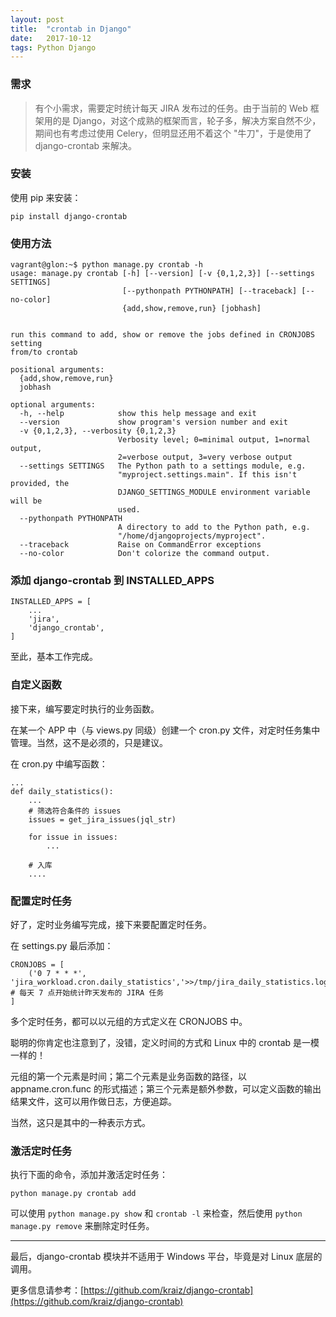 ```yaml
---
layout: post
title:  "crontab in Django"
date:   2017-10-12
tags: Python Django
---
```


### 需求

> 有个小需求，需要定时统计每天 JIRA 发布过的任务。由于当前的 Web 框架用的是 Django，对这个成熟的框架而言，轮子多，解决方案自然不少，期间也有考虑过使用 Celery，但明显还用不着这个 "牛刀"，于是使用了 django-crontab 来解决。

### 安装

使用 pip 来安装：
```
pip install django-crontab
```

### 使用方法

```
vagrant@glon:~$ python manage.py crontab -h
usage: manage.py crontab [-h] [--version] [-v {0,1,2,3}] [--settings SETTINGS]
                         [--pythonpath PYTHONPATH] [--traceback] [--no-color]
                         {add,show,remove,run} [jobhash]


run this command to add, show or remove the jobs defined in CRONJOBS setting
from/to crontab

positional arguments:
  {add,show,remove,run}
  jobhash

optional arguments:
  -h, --help            show this help message and exit
  --version             show program's version number and exit
  -v {0,1,2,3}, --verbosity {0,1,2,3}
                        Verbosity level; 0=minimal output, 1=normal output,
                        2=verbose output, 3=very verbose output
  --settings SETTINGS   The Python path to a settings module, e.g.
                        "myproject.settings.main". If this isn't provided, the
                        DJANGO_SETTINGS_MODULE environment variable will be
                        used.
  --pythonpath PYTHONPATH
                        A directory to add to the Python path, e.g.
                        "/home/djangoprojects/myproject".
  --traceback           Raise on CommandError exceptions
  --no-color            Don't colorize the command output.
```

### 添加 django-crontab 到 INSTALLED_APPS

```
INSTALLED_APPS = [
    ...
    'jira',
    'django_crontab',
]
```
至此，基本工作完成。

### 自定义函数

接下来，编写要定时执行的业务函数。

在某一个 APP 中（与 views.py 同级）创建一个 cron.py 文件，对定时任务集中管理。当然，这不是必须的，只是建议。

在 cron.py 中编写函数：
```
...
def daily_statistics():
    ...
    # 筛选符合条件的 issues
    issues = get_jira_issues(jql_str)

    for issue in issues:
        ...

    # 入库
    ....
```

### 配置定时任务

好了，定时业务编写完成，接下来要配置定时任务。

在 settings.py 最后添加：
```
CRONJOBS = [
    ('0 7 * * *', 'jira_workload.cron.daily_statistics','>>/tmp/jira_daily_statistics.log'), # 每天 7 点开始统计昨天发布的 JIRA 任务
]
```
多个定时任务，都可以以元组的方式定义在 CRONJOBS 中。

聪明的你肯定也注意到了，没错，定义时间的方式和 Linux 中的 crontab 是一模一样的！

元组的第一个元素是时间；第二个元素是业务函数的路径，以 appname.cron.func 的形式描述；第三个元素是额外参数，可以定义函数的输出结果文件，这可以用作做日志，方便追踪。

当然，这只是其中的一种表示方式。

### 激活定时任务

执行下面的命令，添加并激活定时任务：
```
python manage.py crontab add
```

可以使用 `python manage.py show` 和 `crontab -l` 来检查，然后使用 `python manage.py remove` 来删除定时任务。

---

最后，django-crontab 模块并不适用于 Windows 平台，毕竟是对 Linux 底层的调用。

更多信息请参考：[https://github.com/kraiz/django-crontab](https://github.com/kraiz/django-crontab)












